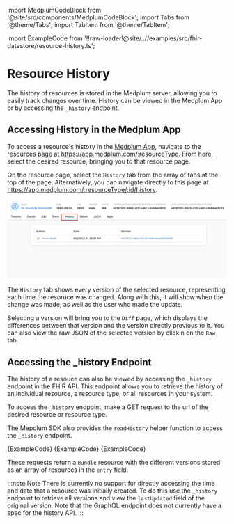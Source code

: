 import MedplumCodeBlock from '@site/src/components/MedplumCodeBlock';
import Tabs from '@theme/Tabs';
import TabItem from '@theme/TabItem';

import ExampleCode from '!!raw-loader!@site/..//examples/src/fhir-datastore/resource-history.ts';

# Resource History

The history of resources is stored in the Medplum server, allowing you to easily track changes over time. History can be viewed in the Medplum App or by accessing the `_history` endpoint.

## Accessing History in the Medplum App

To access a resource's history in the [Medplum App](https://app.medplum.com), navigate to the resources page at https://app.medplum.com/:resourceType. From here, select the desired resource, bringing you to that resource page.

On the resource page, select the `History` tab from the array of tabs at the top of the page. Alternatively, you can navigate directly to this page at https://app.medplum.com/:resourceType/:id/history.

![History Tab](history-tab.png)

The `History` tab shows every version of the selected resource, representing each time the resoruce was changed. Along with this, it will show when the change was made, as well as the user who made the update.

Selecting a version will bring you to the `Diff` page, which displays the differences between that version and the version directly previous to it. You can also view the raw JSON of the selected version by clickin on the `Raw` tab.

## Accessing the \_history Endpoint

The history of a resouce can also be viewed by accessing the `_history` endpoint in the FHIR API. This endpoint allows you to retrieve the history of an individual resource, a resource type, or all resources in your system.

To access the `_history` endpoint, make a GET request to the url of the desired resource or resource type.

The Mepdlum SDK also provides the `readHistory` helper function to access the `_history` endpoint.

<Tabs groupId="language">
  <TabItem value="ts" label="Typescript">
    <MedplumCodeBlock language="ts" selectBlocks="accessHistoryTs">
      {ExampleCode}
    </MedplumCodeBlock>
  </TabItem>
  <TabItem value="cli" label="CLI">
    <MedplumCodeBlock language="bash" selectBlocks="accessHistoryCli">
      {ExampleCode}
    </MedplumCodeBlock>
  </TabItem>
  <TabItem value="curl" label="cURL">
    <MedplumCodeBlock language="bash" selectBlocks="accessHistoryCurl">
      {ExampleCode}
    </MedplumCodeBlock>
  </TabItem>
</Tabs>

These requests return a `Bundle` resource with the different versions stored as an array of resources in the `entry` field.

:::note Note
There is currently no support for directly accessing the time and date that a resource was initially created. To do this use the `_history` endpoint to retrieve all versions and view the `lastUpdated` field of the original version. Note that the GraphQL endpoint does not currently have a spec for the history API.
:::
